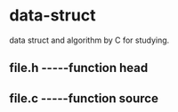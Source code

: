 # data-struct
data struct and algorithm by C for studying.
## file.h -----function head
## file.c -----function source
